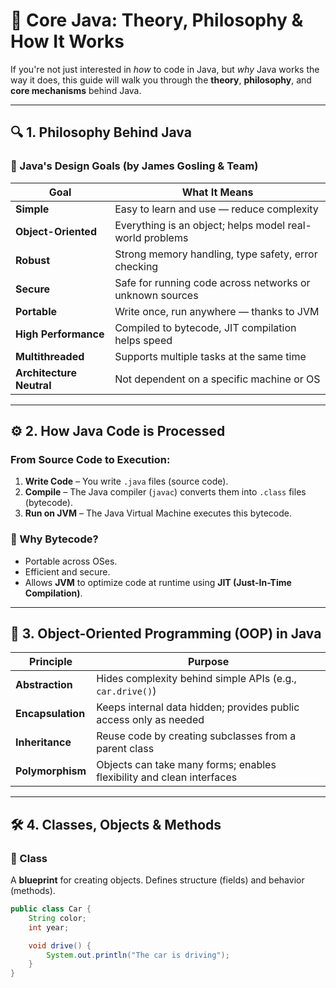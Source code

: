 # 🧠 Core Java: Theory, Philosophy & How It Works

If you're not just interested in *how* to code in Java, but *why* Java works the way it does, this guide will walk you through the **theory**, **philosophy**, and **core mechanisms** behind Java.

---

## 🔍 1. Philosophy Behind Java

### 🧠 Java's Design Goals (by James Gosling & Team)

| Goal                 | What It Means                                                      |
|----------------------|--------------------------------------------------------------------|
| **Simple**           | Easy to learn and use — reduce complexity                         |
| **Object-Oriented**  | Everything is an object; helps model real-world problems          |
| **Robust**           | Strong memory handling, type safety, error checking               |
| **Secure**           | Safe for running code across networks or unknown sources          |
| **Portable**         | Write once, run anywhere — thanks to JVM                          |
| **High Performance** | Compiled to bytecode, JIT compilation helps speed                 |
| **Multithreaded**    | Supports multiple tasks at the same time                          |
| **Architecture Neutral** | Not dependent on a specific machine or OS                    |

---

## ⚙️ 2. How Java Code is Processed

### From Source Code to Execution:

1. **Write Code** – You write `.java` files (source code).
2. **Compile** – The Java compiler (`javac`) converts them into `.class` files (bytecode).
3. **Run on JVM** – The Java Virtual Machine executes this bytecode.

### 🔄 Why Bytecode?
- Portable across OSes.
- Efficient and secure.
- Allows **JVM** to optimize code at runtime using **JIT (Just-In-Time Compilation)**.

---

## 🧱 3. Object-Oriented Programming (OOP) in Java

| Principle          | Purpose                                                                |
|--------------------|------------------------------------------------------------------------|
| **Abstraction**     | Hides complexity behind simple APIs (e.g., `car.drive()`)             |
| **Encapsulation**   | Keeps internal data hidden; provides public access only as needed     |
| **Inheritance**     | Reuse code by creating subclasses from a parent class                 |
| **Polymorphism**    | Objects can take many forms; enables flexibility and clean interfaces |

---

## 🛠 4. Classes, Objects & Methods

### 🔸 Class
A **blueprint** for creating objects. Defines structure (fields) and behavior (methods).

```java
public class Car {
    String color;
    int year;

    void drive() {
        System.out.println("The car is driving");
    }
}
